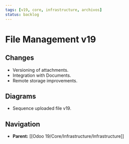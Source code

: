 ```yaml
---
tags: [v19, core, infrastructure, archivos]
status: backlog
---
```

# File Management v19

## Changes
- Versioning of attachments.
- Integration with Documents.
- Remote storage improvements.

## Diagrams
- Sequence uploaded file v19.






## Navigation
- **Parent:** [[Odoo 19/Core/Infrastructure/Infrastructure]]
